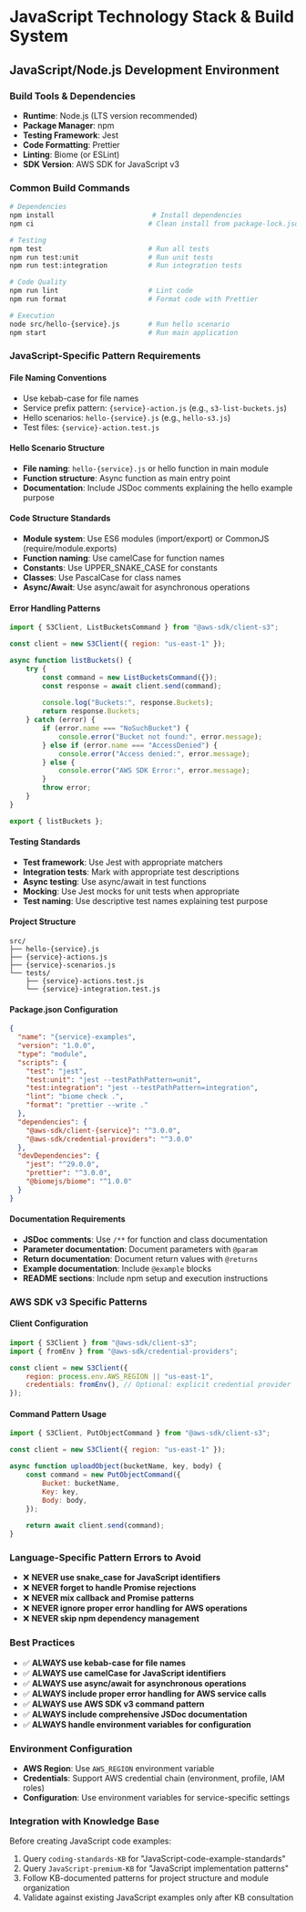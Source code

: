 # JavaScript Technology Stack & Build System

## JavaScript/Node.js Development Environment

### Build Tools & Dependencies
- **Runtime**: Node.js (LTS version recommended)
- **Package Manager**: npm
- **Testing Framework**: Jest
- **Code Formatting**: Prettier
- **Linting**: Biome (or ESLint)
- **SDK Version**: AWS SDK for JavaScript v3

### Common Build Commands

```bash
# Dependencies
npm install                        # Install dependencies
npm ci                            # Clean install from package-lock.json

# Testing
npm test                          # Run all tests
npm run test:unit                 # Run unit tests
npm run test:integration          # Run integration tests

# Code Quality
npm run lint                      # Lint code
npm run format                    # Format code with Prettier

# Execution
node src/hello-{service}.js       # Run hello scenario
npm start                         # Run main application
```

### JavaScript-Specific Pattern Requirements

#### File Naming Conventions
- Use kebab-case for file names
- Service prefix pattern: `{service}-action.js` (e.g., `s3-list-buckets.js`)
- Hello scenarios: `hello-{service}.js` (e.g., `hello-s3.js`)
- Test files: `{service}-action.test.js`

#### Hello Scenario Structure
- **File naming**: `hello-{service}.js` or hello function in main module
- **Function structure**: Async function as main entry point
- **Documentation**: Include JSDoc comments explaining the hello example purpose

#### Code Structure Standards
- **Module system**: Use ES6 modules (import/export) or CommonJS (require/module.exports)
- **Function naming**: Use camelCase for function names
- **Constants**: Use UPPER_SNAKE_CASE for constants
- **Classes**: Use PascalCase for class names
- **Async/Await**: Use async/await for asynchronous operations

#### Error Handling Patterns
```javascript
import { S3Client, ListBucketsCommand } from "@aws-sdk/client-s3";

const client = new S3Client({ region: "us-east-1" });

async function listBuckets() {
    try {
        const command = new ListBucketsCommand({});
        const response = await client.send(command);
        
        console.log("Buckets:", response.Buckets);
        return response.Buckets;
    } catch (error) {
        if (error.name === "NoSuchBucket") {
            console.error("Bucket not found:", error.message);
        } else if (error.name === "AccessDenied") {
            console.error("Access denied:", error.message);
        } else {
            console.error("AWS SDK Error:", error.message);
        }
        throw error;
    }
}

export { listBuckets };
```

#### Testing Standards
- **Test framework**: Use Jest with appropriate matchers
- **Integration tests**: Mark with appropriate test descriptions
- **Async testing**: Use async/await in test functions
- **Mocking**: Use Jest mocks for unit tests when appropriate
- **Test naming**: Use descriptive test names explaining test purpose

#### Project Structure
```
src/
├── hello-{service}.js
├── {service}-actions.js
├── {service}-scenarios.js
└── tests/
    ├── {service}-actions.test.js
    └── {service}-integration.test.js
```

#### Package.json Configuration
```json
{
  "name": "{service}-examples",
  "version": "1.0.0",
  "type": "module",
  "scripts": {
    "test": "jest",
    "test:unit": "jest --testPathPattern=unit",
    "test:integration": "jest --testPathPattern=integration",
    "lint": "biome check .",
    "format": "prettier --write ."
  },
  "dependencies": {
    "@aws-sdk/client-{service}": "^3.0.0",
    "@aws-sdk/credential-providers": "^3.0.0"
  },
  "devDependencies": {
    "jest": "^29.0.0",
    "prettier": "^3.0.0",
    "@biomejs/biome": "^1.0.0"
  }
}
```

#### Documentation Requirements
- **JSDoc comments**: Use `/**` for function and class documentation
- **Parameter documentation**: Document parameters with `@param`
- **Return documentation**: Document return values with `@returns`
- **Example documentation**: Include `@example` blocks
- **README sections**: Include npm setup and execution instructions

### AWS SDK v3 Specific Patterns

#### Client Configuration
```javascript
import { S3Client } from "@aws-sdk/client-s3";
import { fromEnv } from "@aws-sdk/credential-providers";

const client = new S3Client({
    region: process.env.AWS_REGION || "us-east-1",
    credentials: fromEnv(), // Optional: explicit credential provider
});
```

#### Command Pattern Usage
```javascript
import { S3Client, PutObjectCommand } from "@aws-sdk/client-s3";

const client = new S3Client({ region: "us-east-1" });

async function uploadObject(bucketName, key, body) {
    const command = new PutObjectCommand({
        Bucket: bucketName,
        Key: key,
        Body: body,
    });
    
    return await client.send(command);
}
```

### Language-Specific Pattern Errors to Avoid
- ❌ **NEVER use snake_case for JavaScript identifiers**
- ❌ **NEVER forget to handle Promise rejections**
- ❌ **NEVER mix callback and Promise patterns**
- ❌ **NEVER ignore proper error handling for AWS operations**
- ❌ **NEVER skip npm dependency management**

### Best Practices
- ✅ **ALWAYS use kebab-case for file names**
- ✅ **ALWAYS use camelCase for JavaScript identifiers**
- ✅ **ALWAYS use async/await for asynchronous operations**
- ✅ **ALWAYS include proper error handling for AWS service calls**
- ✅ **ALWAYS use AWS SDK v3 command pattern**
- ✅ **ALWAYS include comprehensive JSDoc documentation**
- ✅ **ALWAYS handle environment variables for configuration**

### Environment Configuration
- **AWS Region**: Use `AWS_REGION` environment variable
- **Credentials**: Support AWS credential chain (environment, profile, IAM roles)
- **Configuration**: Use environment variables for service-specific settings

### Integration with Knowledge Base
Before creating JavaScript code examples:
1. Query `coding-standards-KB` for "JavaScript-code-example-standards"
2. Query `JavaScript-premium-KB` for "JavaScript implementation patterns"
3. Follow KB-documented patterns for project structure and module organization
4. Validate against existing JavaScript examples only after KB consultation